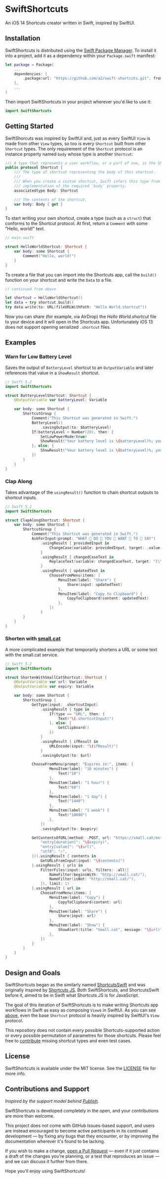 # SwiftShortcuts

An iOS 14 Shortcuts creator written in Swift, inspired by SwiftUI.

## Installation

SwiftShortcuts is distributed using the [Swift Package Manager](https://swift.org/package-manager/). To install it into a project, add it as a dependency within your `Package.swift` manifest:

```swift
let package = Package(
    ...
    dependencies: [
        .package(url: "https://github.com/a2/swift-shortcuts.git", from: "0.1.0")
    ],
    ...
)
```

Then import SwiftShortcuts in your project wherever you'd like to use it:

```swift
import SwiftShortcuts
```

## Getting Started

SwiftShorcuts was inspired by SwiftUI and, just as every SwiftUI `View` is made from other `View` types, so too is every `Shortcut` built from other `Shortcut` types. The only requirement of the `Shortcut` protocol is an instance property named `body` whose type is another `Shortcut`:

```swift
/// A type that represents a user workflow, or a part of one, in the Shortcuts app.
public protocol Shortcut {
    /// The type of shortcut representing the body of this shortcut.
    ///
    /// When you create a custom shortcut, Swift infers this type from your
    /// implementation of the required `body` property.
    associatedtype Body: Shortcut

    /// The contents of the shortcut.
    var body: Body { get }
}
```

To start writing your own shortcut, create a type (such as a `struct`) that conforms to the Shortcut protocol. At first, return a `Comment` with some "Hello, world!" text.

```swift
// main.swift

struct HelloWorldShortcut: Shortcut {
    var body: some Shortcut {
        Comment("Hello, world!")
    }
}
```

To create a file that you can import into the Shortcuts app, call the `build()` function on your shortcut and write the `Data` to a file.

```swift
// continued from above

let shortcut = HelloWorldShortcut()
let data = try shortcut.build()
try data.write(to: URL(fileURLWithPath: "Hello World.shortcut"))
```

Now you can share (for example, via AirDrop) the _Hello World.shortcut_ file to your device and it will open in the Shortcuts app. Unfortunately iOS 13 does not support opening serialized `.shortcut` files.

## Examples

### Warn for Low Battery Level

Saves the output of `BatteryLevel` shortcut to an `OutputVariable` and later references that value in a `ShowResult` shortcut.

```swift
// Swift 5.2
import SwiftShortcuts

struct BatteryLevelShortcut: Shortcut {
    @OutputVariable var batteryLevel: Variable

    var body: some Shortcut {
        ShortcutGroup {
            Comment("This Shortcut was generated in Swift.")
            BatteryLevel()
                .savingOutput(to: $batteryLevel)
            If(batteryLevel < Number(20), then: {
                SetLowPowerMode(true)
                ShowResult("Your battery level is \(batteryLevel)%; you might want to charge soon.")
            }, else: {
                ShowResult("Your battery level is \(batteryLevel)%; you're probably fine for now.")
            })
        }
    }
}
```

### Clap Along

Takes advantage of the `usingResult()` function to chain shortcut outputs to shortcut inputs.

```swift
// Swift 5.2
import SwiftShortcuts

struct ClapAlongShortcut: Shortcut {
    var body: some Shortcut {
        ShortcutGroup {
            Comment("This Shortcut was generated in Swift.")
            AskForInput(prompt: "WHAT 👏 DO 👏 YOU 👏 WANT 👏 TO 👏 SAY")
                .usingResult { providedInput in
                    ChangeCase(variable: providedInput, target: .value(.uppercase))
                }
                .usingResult { changedCaseText in
                    ReplaceText(variable: changedCaseText, target: "[\\s]", replacement: " 👏 ", isRegularExpression: true)
                }
                .usingResult { updatedText in
                    ChooseFromMenu(items: [
                        MenuItem(label: "Share") {
                            Share(input: updatedText)
                        },
                        MenuItem(label: "Copy to Clipboard") {
                            CopyToClipboard(content: updatedText)
                        },
                    ])
                }
        }
    }
}
```

### Shorten with [small.cat](https://small.cat)

A more complicated example that temporarily shortens a URL or some text with the small.cat service.

```swift
// Swift 5.2
import SwiftShortcuts

struct ShortenWithSmallCatShortcut: Shortcut {
    @OutputVariable var url: Variable
    @OutputVariable var expiry: Variable

    var body: some Shortcut {
        ShortcutGroup {
            GetType(input: .shortcutInput)
                .usingResult { type in
                    If(type == "URL", then: {
                        Text("\(.shortcutInput)")
                    }, else: {
                        GetClipboard()
                    })
                }
                .usingResult { ifResult in
                    URLEncode(input: "\(ifResult)")
                }
                .savingOutput(to: $url)

            ChooseFromMenu(prompt: "Expires in:", items: [
                    MenuItem(label: "10 minutes") {
                        Text("10")
                    },
                    MenuItem(label: "1 hour") {
                        Text("60")
                    },
                    MenuItem(label: "1 day") {
                        Text("1440")
                    },
                    MenuItem(label: "1 week") {
                        Text("10080")
                    },
                ])
                .savingOutput(to: $expiry)

            GetContentsOfURL(method: .POST, url: "https://small.cat/entries", body: .form([
                "entry[duration]": "\(expiry)",
                "entry[value]": "\(url)",
                "utf8": "✓",
            ])).usingResult { contents in
                GetURLsFromInput(input: "\(contents)")
            }.usingResult { urls in
                FilterFiles(input: urls, filters: .all([
                    NameFilter(beginsWith: "http://small.cat/"),
                    NameFilter(isNot: "http://small.cat/"),
                ]), limit: 1)
            }.usingResult { url in
                ChooseFromMenu(items: [
                    MenuItem(label: "Copy") {
                        CopyToClipboard(content: url)
                    },
                    MenuItem(label: "Share") {
                        Share(input: url)
                    },
                    MenuItem(label: "Show") {
                        ShowAlert(title: "Small.cat", message: "\(url)", showsCancelButton: false)
                    },
                ])
            }
        }
    }
}
```

## Design and Goals

SwiftShortcuts began as the similarly named [ShortcutsSwift](https://github.com/a2/shortcuts-swift) and was originally inspired by [Shortcuts JS](https://github.com/joshfarrant/shortcuts-js). Both SwiftShortcuts, and ShortcutsSwift before it, aimed to be in Swift what Shortcuts JS is for JavaScript.

The goal of this iteration of SwiftShortcuts is to make writing Shortcuts app workflows in Swift as easy as composing `View`s in SwiftUI. As you can see [above](#getting-started), even the base `Shortcut` protocol is heavily inspired by SwiftUI's `View` protocol.

This repository does not contain every possible Shortcuts-supported action or every possible permutation of parametres for those shortcuts. Please feel free to [contribute](#contributions-and-support) missing shortcut types and even test cases.

## License

SwiftShortcuts is available under the MIT license. See the [LICENSE](LICENSE) file for more info.

## Contributions and Support

*Inspired by the support model behind [Publish](https://github.com/JohnSundell/Publish).*

SwiftShortcuts is developed completely in the open, and your contributions are more than welcome.

This project does not come with GitHub Issues-based support, and users are instead encouraged to become active participants in its continued development — by fixing any bugs that they encounter, or by improving the documentation wherever it's found to be lacking.

If you wish to make a change, [open a Pull Request](https://github.com/a2/swift-shortcuts/pull/new) — even if it just contains a draft of the changes you're planning, or a test that reproduces an issue — and we can discuss it further from there.

Hope you'll enjoy using SwiftShortcuts!
